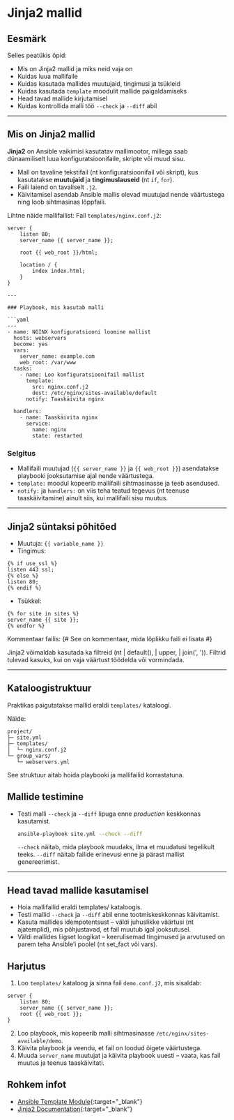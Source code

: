 # Jinja2 mallid

## Eesmärk

Selles peatükis õpid:

- Mis on Jinja2 mallid ja miks neid vaja on
- Kuidas luua mallifaile
- Kuidas kasutada mallides muutujaid, tingimusi ja tsükleid
- Kuidas kasutada `template` moodulit mallide paigaldamiseks
- Head tavad mallide kirjutamisel
- Kuidas kontrollida malli töö `--check` ja `--diff` abil

---

## Mis on Jinja2 mallid

**Jinja2** on Ansible vaikimisi kasutatav mallimootor, millega saab dünaamiliselt luua konfiguratsioonifaile, skripte või muud sisu.

- Mall on tavaline tekstifail (nt konfiguratsioonifail või skript), kus kasutatakse **muutujaid** ja **tingimuslauseid** (nt `if`, `for`).
- Faili laiend on tavaliselt `.j2`.
- Käivitamisel asendab Ansible mallis olevad muutujad nende väärtustega ning loob sihtmasinas lõppfaili.

Lihtne näide mallifailist:
Fail `templates/nginx.conf.j2`:

```jinja2
server {
    listen 80;
    server_name {{ server_name }};

    root {{ web_root }}/html;

    location / {
        index index.html;
    }
}

---

### Playbook, mis kasutab malli

```yaml
---
- name: NGINX konfiguratsiooni loomine mallist
  hosts: webservers
  become: yes
  vars:
    server_name: example.com
    web_root: /var/www
  tasks:
    - name: Loo konfiguratsioonifail mallist
      template:
        src: nginx.conf.j2
        dest: /etc/nginx/sites-available/default
      notify: Taaskäivita nginx

  handlers:
    - name: Taaskäivita nginx
      service:
        name: nginx
        state: restarted
```

### Selgitus

- Mallifaili muutujad (`{{ server_name }}` ja `{{ web_root }}`) asendatakse playbooki jooksutamise ajal nende väärtustega.
- `template:` moodul kopeerib mallifaili sihtmasinasse ja teeb asendused.
- `notify:` ja `handlers:` on viis teha teatud tegevus (nt teenuse taaskäivitamine) ainult siis, kui mallifaili sisu muutus.

---

## Jinja2 süntaksi põhitõed

- Muutuja: `{{ variable_name }}`
- Tingimus:
```jinja2
{% if use_ssl %}
listen 443 ssl;
{% else %}
listen 80;
{% endif %}
```
- Tsükkel:
```jinja2
{% for site in sites %}
server_name {{ site }};
{% endfor %}
```
Kommentaar failis:
{# See on kommentaar, mida lõplikku faili ei lisata #}

Jinja2 võimaldab kasutada ka filtreid (nt | default(), | upper, | join(', ')). Filtrid tulevad kasuks, kui on vaja väärtust töödelda või vormindada.

---

## Kataloogistruktuur

Praktikas paigutatakse mallid eraldi `templates/` kataloogi.

Näide:
```
project/
├─ site.yml
├─ templates/
│  └─ nginx.conf.j2
└─ group_vars/
   └─ webservers.yml
```

See struktuur aitab hoida playbooki ja mallifailid korrastatuna.

## Mallide testimine

- Testi malli `--check` ja `--diff` lipuga enne *production* keskkonnas kasutamist.
    ```bash
    ansible-playbook site.yml --check --diff
    ```
    `--check` näitab, mida playbook muudaks, ilma et muudatusi tegelikult teeks.
    `--diff` näitab failide erinevusi enne ja pärast mallist genereerimist.

---

## Head tavad mallide kasutamisel

- Hoia mallifailid eraldi templates/ kataloogis.
- Testi mallid `--check` ja `--diff` abil enne tootmiskeskkonnas käivitamist.
- Kasuta mallides idempotentsust – väldi juhuslikke väärtusi (nt ajatemplid), mis põhjustavad, et fail muutub igal jooksutusel.
- Väldi mallides liigset loogikat – keerulisemad tingimused ja arvutused on parem teha Ansible’i poolel (nt set_fact või vars).

## Harjutus

1. Loo `templates/` kataloog ja sinna fail `demo.conf.j2`, mis sisaldab:
```jinja2
server {
    listen 80;
    server_name {{ server_name }};
    root {{ web_root }};
}
```
2. Loo playbook, mis kopeerib malli sihtmasinasse `/etc/nginx/sites-available/demo`.
3. Käivita playbook ja veendu, et fail on loodud õigete väärtustega.
4. Muuda `server_name` muutujat ja käivita playbook uuesti – vaata, kas fail muutus ja teenus taaskäivitati.

## Rohkem infot

- [Ansible Template Module](https://docs.ansible.com/ansible/latest/collections/ansible/builtin/template_module.html){:target="_blank"}  
- [Jinja2 Documentation](https://jinja.palletsprojects.com/en/latest/templates/){:target="_blank"}  
